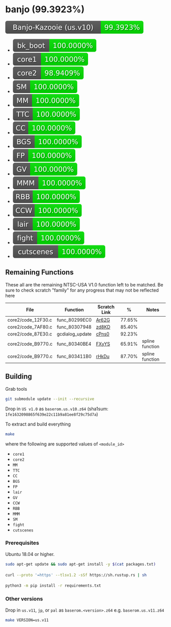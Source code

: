 # banjo (99.3923%)

<img src="./progress/progress_total.svg">

- <img src="./progress/progress_bk_boot.svg">
- <img src="./progress/progress_core1.svg">  
- <img src="./progress/progress_core2.svg">  
- <img src="./progress/progress_SM.svg">
- <img src="./progress/progress_MM.svg">
- <img src="./progress/progress_TTC.svg">
- <img src="./progress/progress_CC.svg">
- <img src="./progress/progress_BGS.svg">
- <img src="./progress/progress_FP.svg">
- <img src="./progress/progress_GV.svg">
- <img src="./progress/progress_MMM.svg">
- <img src="./progress/progress_RBB.svg">
- <img src="./progress/progress_CCW.svg">
- <img src="./progress/progress_lair.svg">
- <img src="./progress/progress_fight.svg">
- <img src="./progress/progress_cutscenes.svg">

## Remaining Functions
These all are the remaining NTSC-USA V1.0 function left to be matched.
Be sure to check scratch "family" for any progress that may not be reflected here

| File               | Function        | Scratch Link                             | %      | Notes |
| ------------------ | --------------- | ---------------------------------------- | ------ | ----- |
| core2/code_12F30.c | func_80299EC0   | [Ar62G](https://decomp.me/scratch/Ar62G) | 77.65% |
| core2/code_7AF80.c | func_80307948   | [zd8KD](https://decomp.me/scratch/zd8KD) | 85.40% |
| core2/code_87E30.c | gcdialog_update | [cPns0](https://decomp.me/scratch/cPns0) | 92.23% |
| core2/code_B9770.c | func_80340BE4   | [FXyYS](https://decomp.me/scratch/FXyYS) | 65.91% | spline function 
| core2/code_B9770.c | func_803411B0   | [rHkDu](https://decomp.me/scratch/rHkDu) | 87.70% | spline function

## Building

Grab tools

```sh
git submodule update --init --recursive
```

Drop in `US v1.0` as `baserom.us.v10.z64` (sha1sum: `1fe1632098865f639e22c11b9a81ee8f29c75d7a`)

To extract and build everything

```sh
make
```

where the following are supported values of `<module_id>`
- `core1`
- `core2`
- `MM`
- `TTC`
- `CC`
- `BGS`
- `FP`
- `lair`
- `GV`
- `CCW`
- `RBB`
- `MMM`
- `SM`
- `fight`
- `cutscenes`

### Prerequisites

Ubuntu 18.04 or higher.

```sh
sudo apt-get update && sudo apt-get install -y $(cat packages.txt)

curl --proto '=https' --tlsv1.2 -sSf https://sh.rustup.rs | sh

python3 -m pip install -r requirements.txt
```

### Other versions

Drop in `us.v11`, `jp`, or `pal` as `baserom.<version>.z64` e.g. `baserom.us.v11.z64`

```sh
make VERSION=us.v11
```
